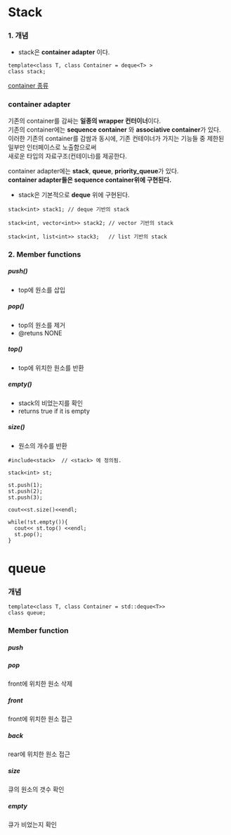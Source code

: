 
# Stack  

### 1. 개념  

  * stack은 **container adapter** 이다.  
  ```
  template<class T, class Container = deque<T> >
  class stack;
  ```
  [container 종류](https://stackoverflow.com/questions/3873802/what-are-containers-adapters-c)  
  ### container adapter  
  기존의 container를 감싸는 **일종의 wrapper 컨터이너**이다.  
  기존의 container에는 **sequence container** 와 **associative container**가 있다.  
  이러한 기존의 container를 감쌈과 동시에, 기존 컨테이너가 가지는 기능들 중 제한된 일부만 인터페이스로 노출함으로써  
  새로운 타입의 자료구조(컨테이너)를 제공한다.  
    
  container adapter에는 **stack**, **queue**, **priority_queue**가 있다.  
  **container adapter들은 sequence container위에 구현된다.**  
    
  * stack은 기본적으로 **deque** 위에 구현된다.  
  ```
  stack<int> stack1; // deque 기반의 stack  
  
  stack<int, vector<int>> stack2; // vector 기반의 stack
  
  stack<int, list<int>> stack3;   // list 기반의 stack 
  ```
  

### 2. Member functions  


##### push()  
  * top에 원소를 삽입  
##### pop()  
  * top의 원소를 제거 
  * @retuns NONE   
##### top()  
  * top에 위치한 원소를 반환  
##### empty()  
  * stack의 비었는지를 확인
  * returns true if it is empty  
##### size()  
  * 원소의 개수를 반환  

```
#include<stack>  // <stack> 에 정의됨.

stack<int> st;

st.push(1);
st.push(2);
st.push(3);

cout<<st.size()<<endl;

while(!st.empty()){
  cout<< st.top() <<endl;
  st.pop(); 
}
```


# queue  

### 개념  
  ```
  template<class T, class Container = std::deque<T>>
  class queue;
  ```

### Member function  

##### push  
  
##### pop  
  front에 위치한 원소 삭제  

##### front  
  front에 위치한 원소 접근  
  
##### back  
  rear에 위치한 원소 접근  

##### size  
  큐의 원소의 갯수 확인  
  
##### empty
  큐가 비었는지 확인  
  
